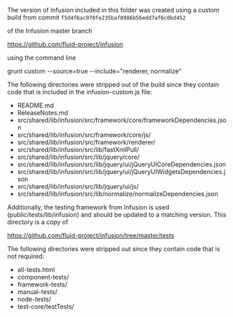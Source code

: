 
The version of Infusion included in this folder was created using a custom build from commit `f5d4f6ac978fe235baf0986b56edd7af6c0bd452`

of the Infusion master branch

<https://github.com/fluid-project/infusion>

using the command line

grunt custom --source=true --include="renderer, normalize"

The following directories were stripped out of the build since they contain code that is included in the infusion-custom.js file:

* README.md
* ReleaseNotes.md
* src/shared/lib/infusion/src/framework/core/frameworkDependencies.json
* src/shared/lib/infusion/src/framework/core/js/
* src/shared/lib/infusion/src/framework/renderer/
* src/shared/lib/infusion/src/lib/fastXmlPull/
* src/shared/lib/infusion/src/lib/jquery/core/
* src/shared/lib/infusion/src/lib/jquery/ui/jQueryUICoreDependencies.json
* src/shared/lib/infusion/src/lib/jquery/ui/jQueryUIWidgetsDependencies.json
* src/shared/lib/infusion/src/lib/jquery/ui/js/
* src/shared/lib/infusion/src/lib/normalize/normalizeDependencies.json

Additionally, the testing framework from Infusion is used (public/tests/lib/infusion) and should be updated to a matching version. This directory is a copy of

https://github.com/fluid-project/infusion/tree/master/tests

The following directories were stripped out since they contain code that is not required:

* all-tests.html
* component-tests/
* framework-tests/
* manual-tests/
* node-tests/
* test-core/testTests/
